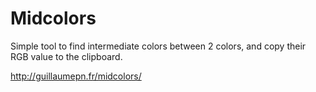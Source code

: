 # Midcolors

Simple tool to find intermediate colors between 2 colors, and copy their RGB value to the clipboard.

http://guillaumepn.fr/midcolors/
